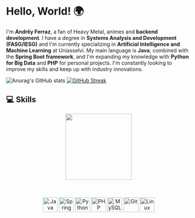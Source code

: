 # Hello, World! 🌍

I'm **Andrêy Ferraz**, a fan of Heavy Metal, animes and **backend development**. I have a degree in **Systems Analysis and Development (FASG/IESG)** and I'm currently specializing in **Artificial Intelligence and Machine Learning** at Uniasselvi. My main language is **Java**, combined with the **Spring Boot framework**, and I'm expanding my knowledge with **Python for Big Data** and **PHP** for personal projects. I'm constantly looking to improve my skills and keep up with industry innovations.

![Anurag's GitHub stats](https://github-readme-stats.vercel.app/api?username=andreyferraz&show_icons=true&theme=tokyonight)
[![GitHub Streak](https://github-readme-streak-stats.herokuapp.com/?user=andreyferraz&theme=tokyonight)](https://git.io/streak-stats)

## 💻 Skills

<div align="center">
  <!-- Top Langs -->
  <img height="180em" src="https://github-readme-stats.vercel.app/api/top-langs/?username=andreyferraz&layout=compact&theme=tokyonight"/>

  <!-- Skill Icons -->
  <br/><br/>
  <img src="https://cdn.jsdelivr.net/gh/devicons/devicon/icons/java/java-original.svg" height="40" alt="Java"/>
  <img src="https://cdn.jsdelivr.net/gh/devicons/devicon/icons/spring/spring-original.svg" height="40" alt="Spring Boot"/>
  <img src="https://cdn.jsdelivr.net/gh/devicons/devicon/icons/python/python-original.svg" height="40" alt="Python"/>
  <img src="https://cdn.jsdelivr.net/gh/devicons/devicon/icons/php/php-original.svg" height="40" alt="PHP"/>
  <img src="https://cdn.jsdelivr.net/gh/devicons/devicon/icons/mysql/mysql-original.svg" height="40" alt="MySQL"/>
  <img src="https://cdn.jsdelivr.net/gh/devicons/devicon/icons/git/git-original.svg" height="40" alt="Git"/>
  <img src="https://cdn.jsdelivr.net/gh/devicons/devicon/icons/linux/linux-original.svg" height="40" alt="Linux"/>
</div>




